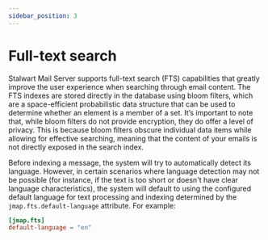 ```yaml
---
sidebar_position: 3
---
```


# Full-text search

Stalwart Mail Server supports full-text search (FTS) capabilities that greatly improve the user experience when searching through email content. The FTS indexes are stored directly in the database using bloom filters, which are a space-efficient probabilistic data structure that can be used to determine whether an element is a member of a set. It’s important to note that, while bloom filters do not provide encryption, they do offer a level of privacy. This is because bloom filters obscure individual data items while allowing for effective searching, meaning that the content of your emails is not directly exposed in the search index.

Before indexing a message, the system will try to automatically detect its language. However, in certain scenarios where language detection may not be possible (for instance, if the text is too short or doesn't have clear language characteristics), the system will default to using the configured default language for text processing and indexing determined by the `jmap.fts.default-language` attribute. For example:

```toml
[jmap.fts]
default-language = "en"
```
